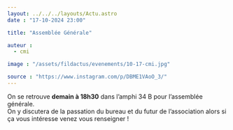 ```yaml
---
layout: ../../../layouts/Actu.astro
date : "17-10-2024 23:00"

title: "Assemblée Générale"

auteur :
  - cmi

image : "/assets/fildactus/evenements/10-17-cmi.jpg"

source : "https://www.instagram.com/p/DBME1VAoO_3/"
---
```


On se retrouve __demain à 18h30__ dans l’amphi 34 B pour l’assemblée générale.  
On y discutera de la passation du bureau et du futur de l’association alors si ça vous intéresse venez vous renseigner !